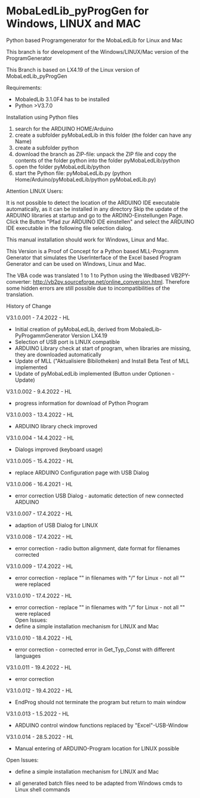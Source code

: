 # MobaLedLib_pyProgGen for Windows, LINUX and MAC
Python based Programgenerator for the MobaLedLib for Linux and Mac

This branch is for development of the Windows/LINUX/Mac version of the ProgramGenerator

This Branch is based on LX4.19 of the Linux version of MobaLedLib_pyProgGen

Requirements:
- MobaledLib 3.1.0F4 has to be installed
- Python >V3.7.0


Installation using Python files
1. search for the ARDUINO HOME/Arduino
2. create a subfolder pyMobaLedLib in this folder (the folder can have any Name)
4. create a subfolder python
5. download the branch as ZIP-file: unpack the ZIP file and copy the contents of the folder python into the folder pyMobaLedLib/python
6. open the folder pyMobaLedLib/python
7. start the Python file: pyMobaLedLib.py 
(python Home/Arduino/pyMobaLedLib/python pyMobaLedLib.py)

Attention LINUX Users: 

It is not possible to detect the location of the ARDUINO IDE executable automatically, as it can be installed in any directory
Skip the update of the ARDUINO libraries at startup and go to the ARDINO-Einstellungen Page. Click the Button "Pfad zur ARDUINO IDE einstellen" and select the ARDUINO IDE executable in the  following file selection dialog.

This manual installation should work for Windows, Linux and Mac.

This Version is a Proof of Concept for a Python based MLL-Programm Generator that simulates the UserInterface of the Excel based Program Generator and can be used on Windows, Linux and Mac.

The VBA code was translated 1 to 1 to Python using the Wedbased VB2PY-converter: 
http://vb2py.sourceforge.net/online_conversion.html. Therefore some hidden errors are still possible due to incompatibilities of the translation.

History of Change

V3.1.0.001 -  7.4.2022 - HL 
- Initial creation of pyMobaLedLib, derived from MobaledLib-PyProgammGenerator Version LX4.19
- Selection of USB port is LINUX compatible
- ARDUINO Library check at start of program, when libraries are missing, they are downloaded automatically
- Update of MLL ("Aktualisiere Bibilotheken) and Install Beta Test of MLL implemented
- Update of pyMobaLedLib implemented (Button under Optionen - Update)

V3.1.0.002 - 9.4.2022 - HL
- progress information for download of Python Program

V3.1.0.003 - 13.4.2022 - HL
- ARDUINO library check improved

V3.1.0.004 - 14.4.2022 - HL
- Dialogs improved (keyboard usage)

V3.1.0.005 - 15.4.2022 - HL
- replace ARDUINO Configuration page with USB Dialog

V3.1.0.006 - 16.4.2021 - HL
- error correction USB Dialog - automatic detection of new connected ARDUINO

V3.1.0.007 - 17.4.2022 - HL
- adaption of USB Dialog for LINUX

V3.1.0.008 - 17.4.2022 - HL
- error correction - radio button alignment, date format for filenames corrected

V3.1.0.009 - 17.4.2022 - HL
- error correction - replace "\" in filenames with "/" for Linux - not all "\" were replaced

V3.1.0.010 - 17.4.2022 - HL
- error correction - replace "\" in filenames with "/" for Linux - not all "\" were replaced                             
Open Issues:
- define a simple installation mechanism for LINUX and Mac

V3.1.0.010 - 18.4.2022 - HL
- error correction - corrected error in Get_Typ_Const with different languages

V3.1.0.011 - 19.4.2022 - HL
 - error correction

V3.1.0.012 - 19.4.2022 - HL
 - EndProg should not terminate the program but return to main window

V3.1.0.013 - 1.5.2022 - HL
 - ARDUINO control window functions replaced by "Excel"-USB-Window

V3.1.0.014 - 28.5.2022 - HL
 - Manual entering of ARDUINO-Program location for LINUX possible

Open Issues:
- define a simple installation mechanism for LINUX and Mac

- all generated batch files need to be adapted from Windows cmds to Linux shell commands

